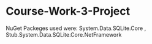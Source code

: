 # Course-Work-3-Project
  NuGet Packeges used were: System.Data.SQLite.Core    ,     Stub.System.Data.SQLite.Core.NetFramework
